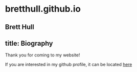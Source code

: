 # bretthull.github.io
Brett Hull
---
title: Biography
---

Thank you for coming to my website!

If you are interested in my github profile, it can be located [here](https://github.com/Symbolic37)
